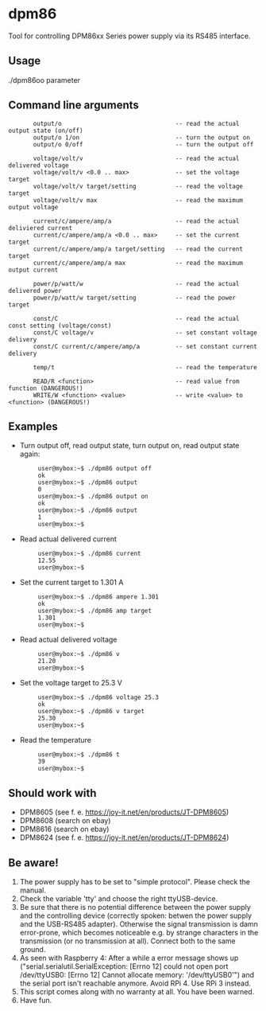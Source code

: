 # dpm86

Tool for controlling DPM86xx Series power supply via its RS485 interface.

## Usage
 
 ./dpm86oo parameter

## Command line arguments
 
           output/o                                -- read the actual output state (on/off)
           output/o 1/on                           -- turn the output on
           output/o 0/off                          -- turn the output off

           voltage/volt/v                          -- read the actual delivered voltage
           voltage/volt/v <0.0 .. max>             -- set the voltage target
           voltage/volt/v target/setting           -- read the voltage target
           voltage/volt/v max                      -- read the maximum output voltage

           current/c/ampere/amp/a                  -- read the actual deliviered current
           current/c/ampere/amp/a <0.0 .. max>     -- set the current target
           current/c/ampere/amp/a target/setting   -- read the current target
           current/c/ampere/amp/a max              -- read the maximum output current

           power/p/watt/w                          -- read the actual delivered power
           power/p/watt/w target/setting           -- read the power target

           const/C                                 -- read the actual const setting (voltage/const)
           const/C voltage/v                       -- set constant voltage delivery
           const/C current/c/ampere/amp/a          -- set constant current delivery

           temp/t                                  -- read the temperature

           READ/R <function>                       -- read value from function (DANGEROUS!)
           WRITE/W <function> <value>              -- write <value> to <function> (DANGEROUS!)


## Examples

- Turn output off, read output state, turn output on, read output state again:

           user@mybox:~$ ./dpm86 output off
           ok
           user@mybox:~$ ./dpm86 output
           0
           user@mybox:~$ ./dpm86 output on
           ok
           user@mybox:~$ ./dpm86 output
           1
           user@mybox:~$ 
           
- Read actual delivered current

           user@mybox:~$ ./dpm86 current
           12.55
           user@mybox:~$ 

- Set the current target to 1.301 A

           user@mybox:~$ ./dpm86 ampere 1.301
           ok
           user@mybox:~$ ./dpm86 amp target
           1.301
           user@mybox:~$ 

- Read actual delivered voltage

           user@mybox:~$ ./dpm86 v
           21.20
           user@mybox:~$ 

- Set the voltage target to 25.3 V

           user@mybox:~$ ./dpm86 voltage 25.3
           ok
           user@mybox:~$ ./dpm86 v target
           25.30
           user@mybox:~$ 

- Read the temperature

           user@mybox:~$ ./dpm86 t
           39
           user@mybox:~$ 
 
## Should work with

- DPM8605 (see f. e. https://joy-it.net/en/products/JT-DPM8605)
- DPM8608 (search on ebay)
- DPM8616 (search on ebay)
- DPM8624 (see f. e. https://joy-it.net/en/products/JT-DPM8624)

## Be aware!

1. The power supply has to be set to "simple protocol". Please check the manual.
2. Check the variable 'tty' and choose the right ttyUSB-device.
3. Be sure that there is no potential difference between the power supply and the controlling device (correctly spoken: betwen the power supply and the USB-RS485 adapter). Otherwise the signal transmission is damn error-prone, which becomes noticeable e.g. by strange characters in the transmission (or no transmission at all). Connect both to the same ground.
4. As seen with Raspberry 4: After a while a error message shows up ("serial.serialutil.SerialException: [Errno 12] could not open port /dev/ttyUSB0: [Errno 12] Cannot allocate memory: '/dev/ttyUSB0'") and the serial port isn't reachable anymore. Avoid RPi 4. Use RPi 3 instead.
5. This script comes along with no warranty at all. You have been warned.
6. Have fun.
